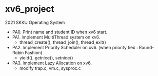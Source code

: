 # xv6_project
2021 SKKU Operating System

- PA0. Print name and student ID when xv6 start.
- PA1. Implement MultiThread system on xv6.
     - thread_create(), thread_join(), thread_exit()
- PA2. Implement Priority Scheduler on xv6. (when priority tied : Round-Robin Fashion)
     - yield(), getnice(), setnice()
- PA3. Implement Lazy Allocation on xv6.
     - modify trap.c, vm.c, sysproc.c
